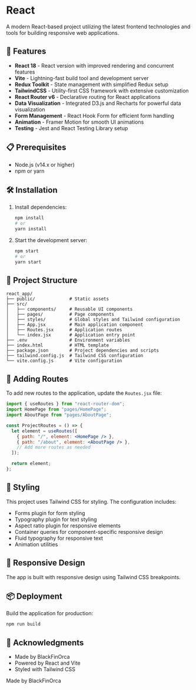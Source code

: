 # React

A modern React-based project utilizing the latest frontend technologies and tools for building responsive web applications.

## 🚀 Features

- **React 18** - React version with improved rendering and concurrent features
- **Vite** - Lightning-fast build tool and development server
- **Redux Toolkit** - State management with simplified Redux setup
- **TailwindCSS** - Utility-first CSS framework with extensive customization
- **React Router v6** - Declarative routing for React applications
- **Data Visualization** - Integrated D3.js and Recharts for powerful data visualization
- **Form Management** - React Hook Form for efficient form handling
- **Animation** - Framer Motion for smooth UI animations
- **Testing** - Jest and React Testing Library setup

## 📋 Prerequisites

- Node.js (v14.x or higher)
- npm or yarn

## 🛠️ Installation

1. Install dependencies:
   ```bash
   npm install
   # or
   yarn install
   ```
   
2. Start the development server:
   ```bash
   npm start
   # or
   yarn start
   ```

## 📁 Project Structure

```
react_app/
├── public/             # Static assets
├── src/
│   ├── components/     # Reusable UI components
│   ├── pages/          # Page components
│   ├── styles/         # Global styles and Tailwind configuration
│   ├── App.jsx         # Main application component
│   ├── Routes.jsx      # Application routes
│   └── index.jsx       # Application entry point
├── .env                # Environment variables
├── index.html          # HTML template
├── package.json        # Project dependencies and scripts
├── tailwind.config.js  # Tailwind CSS configuration
└── vite.config.js      # Vite configuration
```

## 🧩 Adding Routes

To add new routes to the application, update the `Routes.jsx` file:

```jsx
import { useRoutes } from "react-router-dom";
import HomePage from "pages/HomePage";
import AboutPage from "pages/AboutPage";

const ProjectRoutes = () => {
  let element = useRoutes([
    { path: "/", element: <HomePage /> },
    { path: "/about", element: <AboutPage /> },
    // Add more routes as needed
  ]);

  return element;
};
```

## 🎨 Styling

This project uses Tailwind CSS for styling. The configuration includes:

- Forms plugin for form styling
- Typography plugin for text styling
- Aspect ratio plugin for responsive elements
- Container queries for component-specific responsive design
- Fluid typography for responsive text
- Animation utilities

## 📱 Responsive Design

The app is built with responsive design using Tailwind CSS breakpoints.


## 📦 Deployment

Build the application for production:

```bash
npm run build
```

## 🙏 Acknowledgments

- Made by BlackFinOrca
- Powered by React and Vite
- Styled with Tailwind CSS

Made by BlackFinOrca
